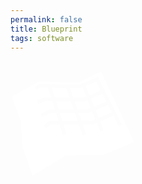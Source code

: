 ```yaml
---
permalink: false
title: Blueprint
tags: software
---
```



<svg xmlns="http://www.w3.org/2000/svg" width="200" height="200" viewBox="0 0 52.917 52.917" preserveAspectRatio="xMinYMin meet" fill="white"><path d="M38.29 4.356L28.653 9.29l-16.56-.724L.556 15.215l3.801 10.18.724 10.904 4.208 12.262 14.162-8.551 15.926-.408 12.985-5.248zm-1.285 2.361l10.208 20.246c-.191.339-.931.496-1.324.768l-2.306-4.574-5.677 2.415 1.466 3.664c-.219.321-.969.414-1.384.651l-1.489-3.718-1.591.677-4.323.045 1.383 3.958c-.234.311-.987.371-1.413.589l-1.587-4.543-6.58.016 1.267 4.051c-.244.302-1 .336-1.432.539l-1.435-4.586-3.795.01c-.66.388-1.221 1.036-1.844 1.521-.375-.102-.708-.781-1.068-1.096l2.252-1.952 3.978-.01-1.063-3.396h-2.359c-1.174.496-2.305 1.169-3.463 1.733-.34-.189-.502-.928-.777-1.321l3.625-1.858c.792-.191 1.671-.026 2.496-.081l-1.095-3.503-3.1-.033c-.932.358-1.824.896-2.74 1.323-.338-.191-.492-.93-.763-1.323l2.982-1.492c1.028-.085 2.097.01 3.14-.007l-1.134-3.624c-.41-1.165-2.383-.245-3.421-.571-.497.153-.849.705-1.291 1.009-.375-.1-.711-.777-1.072-1.09l1.669-1.462 17.222.322 7.836-3.299zm-.702 1.998l-4.4 1.862 1.573 3.931 4.735-2.007-1.908-3.786zm-5.818 2.438l-.3.118c-1.581.581-3.336.084-4.989.202l1.42 4.062 3.439.037c.727.126 1.372-.162 2.013-.467l-1.583-3.952zm-12.971.175l1.289 4.122 6.188.067-1.424-4.075-6.052-.114zm21.386 2.54l-4.857 2.058 1.371 3.424 5.184-2.111zm-6.265 2.654l-1.306.554c-1.378.069-2.788-.018-4.178-.009l1.189 3.401h3.526c.773.135 1.439-.274 2.133-.542l-1.363-3.404zm-13.353.46l1.09 3.486h6.348l-1.195-3.419-6.244-.067zm22.006 1.624l-5.307 2.16 1.357 3.388 5.556-2.364-1.606-3.184zm-6.723 2.737l-1.52.619-4.173.033 1.178 3.372 3.66-.009c.81.141 1.496-.324 2.22-.606l-1.366-3.409zm-13.716.652l1.06 3.392 6.523-.016-1.18-3.376z"/></svg>